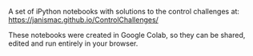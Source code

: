 A set of iPython notebooks with solutions to the control challenges at:
<https://janismac.github.io/ControlChallenges/>

These notebooks were created in Google Colab, so they can be shared, edited
and run entirely in your browser.
